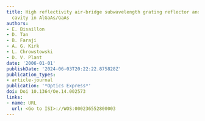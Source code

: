 ```yaml
---
title: High reflectivity air-bridge subwavelength grating reflector and Fabry-Perot
  cavity in AlGaAs/GaAs
authors:
- E. Bisaillon
- D. Tan
- B. Faraji
- A. G. Kirk
- L. Chrowstowski
- D. V. Plant
date: '2006-01-01'
publishDate: '2024-06-03T20:22:22.875828Z'
publication_types:
- article-journal
publication: '*Optics Express*'
doi: Doi 10.1364/Oe.14.002573
links:
- name: URL
  url: <Go to ISI>://WOS:000236552800003
---
```

